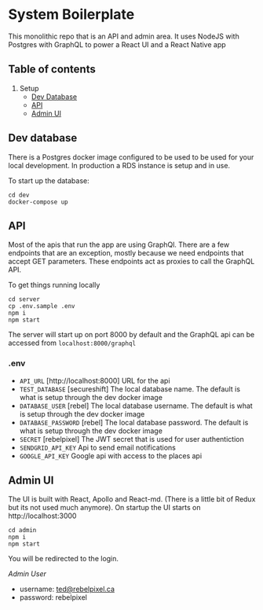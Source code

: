 # System Boilerplate

This monolithic repo that is an API and admin area. It uses NodeJS with 
Postgres with GraphQL to power a React UI and a React Native app

## Table of contents

1. Setup
    - [Dev Database](#dev-database)
    - [API](#api)
    - [Admin UI](#admin-ui)

## Dev database

There is a Postgres docker image configured to be used to be used for 
your local development. In production a RDS instance is setup and in use.

To start up the database:

```shell script
cd dev
docker-compose up
```

## API

Most of the apis that run the app are using GraphQl. There are a few 
endpoints that are an exception, mostly because we need endpoints that
accept GET parameters. These endpoints act as proxies to call the GraphQL
API.

To get things running locally

```shell script
cd server
cp .env.sample .env
npm i
npm start
```

The server will start up on port 8000 by default and the GraphQL api
can be accessed from `localhost:8000/graphql`

### .env

- `API_URL` [http://localhost:8000] URL for the api
- `TEST_DATABASE` [secureshift] The local database name. The default is
what is setup through the dev docker image
- `DATABASE_USER` [rebel] The local database username. The default is
what is setup through the dev docker image
- `DATABASE_PASSWORD` [rebel] The local database password. The default is
what is setup through the dev docker image
- `SECRET` [rebelpixel] The JWT secret that is used for user authentiction
- `SENDGRID_API_KEY` Api to send email notifications
- `GOOGLE_API_KEY` Google api with access to the places api

## Admin UI

The UI is built with React, Apollo and React-md. (There is a little bit of 
Redux but its not used much anymore). On startup the UI starts on 
http://localhost:3000

```shell script
cd admin
npm i
npm start
```

You will be redirected to the login.

*Admin User*
- username: ted@rebelpixel.ca
- password: rebelpixel
